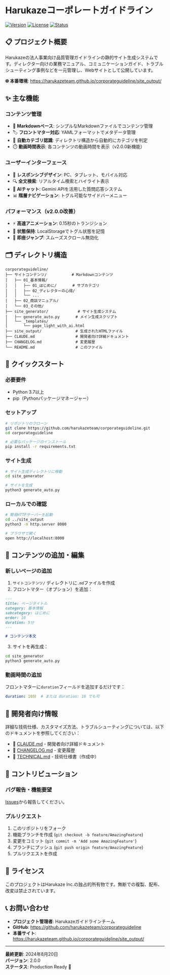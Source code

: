 # Harukazeコーポレートガイドライン

[![Version](https://img.shields.io/badge/version-2.0.0-blue.svg)](https://github.com/harukazeteam/corporateguideline)
[![License](https://img.shields.io/badge/license-Proprietary-red.svg)](LICENSE)
[![Status](https://img.shields.io/badge/status-Production-success.svg)](https://harukazeteam.github.io/corporateguideline/site_output/)

## 📋 プロジェクト概要

Harukazeの法人事業向け品質管理ガイドラインの静的サイト生成システムです。ディレクター向けの業務マニュアル、コミュニケーションガイド、トラブルシューティング事例などを一元管理し、Webサイトとして公開しています。

**🌐 本番環境**: https://harukazeteam.github.io/corporateguideline/site_output/

## ✨ 主な機能

### コンテンツ管理
- 📝 **Markdownベース**: シンプルなMarkdownファイルでコンテンツ管理
- 🏷️ **フロントマター対応**: YAMLフォーマットでメタデータ管理
- 📁 **自動カテゴリ認識**: ディレクトリ構造から自動的にカテゴリを判定
- ⏱️ **動画時間表示**: 各コンテンツの動画時間を表示（v2.0.0新機能）

### ユーザーインターフェース
- 🎨 **レスポンシブデザイン**: PC、タブレット、モバイル対応
- 🔍 **全文検索**: リアルタイム検索とハイライト表示
- 💬 **AIチャット**: Gemini APIを活用した質問応答システム
- 📊 **階層ナビゲーション**: トグル可能なサイドバーメニュー

### パフォーマンス（v2.0.0改善）
- ⚡ **高速アニメーション**: 0.15秒のトランジション
- 💾 **状態保持**: LocalStorageでトグル状態を記憶
- 🎯 **即座ジャンプ**: スムーズスクロール無効化

## 🗂️ ディレクトリ構造

```
corporateguideline/
├── サイトコンテンツ/           # Markdownコンテンツ
│   ├── 01_基本情報/
│   │   ├── 01_はじめに/       # サブカテゴリ
│   │   ├── 02_ディレクターの心得/
│   │   └── ...
│   ├── 02_商談マニュアル/
│   └── 03_その他/
├── site_generator/             # サイト生成システム
│   ├── generate_auto.py       # メイン生成スクリプト
│   └── _templates/
│       └── page_light_with_ai.html
├── site_output/               # 生成されたHTMLファイル
├── CLAUDE.md                  # 開発者向け詳細ドキュメント
├── CHANGELOG.md               # 変更履歴
└── README.md                  # このファイル
```

## 🚀 クイックスタート

### 必要要件
- Python 3.7以上
- pip（Pythonパッケージマネージャー）

### セットアップ

```bash
# リポジトリのクローン
git clone https://github.com/harukazeteam/corporateguideline.git
cd corporateguideline

# 必要なパッケージのインストール
pip install -r requirements.txt
```

### サイト生成

```bash
# サイト生成ディレクトリに移動
cd site_generator

# サイトを生成
python3 generate_auto.py
```

### ローカルでの確認

```bash
# 簡易HTTPサーバーを起動
cd ../site_output
python3 -m http.server 8000

# ブラウザで開く
open http://localhost:8000
```

## 📝 コンテンツの追加・編集

### 新しいページの追加

1. `サイトコンテンツ/` ディレクトリに`.md`ファイルを作成
2. フロントマター（オプション）を追加：

```markdown
---
title: ページタイトル
category: 基本情報
subcategory: はじめに
order: 10
duration: 5分
---

# コンテンツ本文
```

3. サイトを再生成：

```bash
cd site_generator
python3 generate_auto.py
```

### 動画時間の追加

フロントマターに`duration`フィールドを追加するだけです：

```yaml
duration: 10分  # または duration: 10 でも可
```

## 🔧 開発者向け情報

詳細な技術仕様、カスタマイズ方法、トラブルシューティングについては、以下のドキュメントを参照してください：

- 📘 [CLAUDE.md](CLAUDE.md) - 開発者向け詳細ドキュメント
- 📝 [CHANGELOG.md](CHANGELOG.md) - 変更履歴
- 🔧 [TECHNICAL.md](TECHNICAL.md) - 技術仕様書（作成中）

## 🤝 コントリビューション

### バグ報告・機能要望

[Issues](https://github.com/harukazeteam/corporateguideline/issues)から報告してください。

### プルリクエスト

1. このリポジトリをフォーク
2. 機能ブランチを作成 (`git checkout -b feature/AmazingFeature`)
3. 変更をコミット (`git commit -m 'Add some AmazingFeature'`)
4. ブランチにプッシュ (`git push origin feature/AmazingFeature`)
5. プルリクエストを作成

## 📄 ライセンス

このプロジェクトはHarukaze Inc.の独占的所有物です。無断での複製、配布、改変は禁止されています。

## 📞 お問い合わせ

- **プロジェクト管理者**: Harukazeガイドラインチーム
- **GitHub**: https://github.com/harukazeteam/corporateguideline
- **本番サイト**: https://harukazeteam.github.io/corporateguideline/site_output/

---

**最終更新**: 2024年8月20日  
**バージョン**: 2.0.0  
**ステータス**: Production Ready 🚀